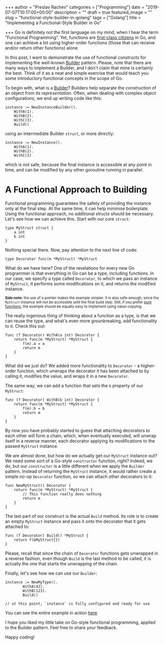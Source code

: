 +++
author = "Preslav Rachev"
categories = ["Programming"]
date = "2019-07-07T10:17:00+00:00"
description = ""
draft = true
featured_image = ""
slug = "functional-style-builder-in-golang"
tags = ["Golang"]
title = "Implementing a Functional-Style Builder in Go"

+++
Go is definitely not the first language on my mind, when I hear the term “Functional Programming”. Yet, functions are [first-class citizens](https://golangbot.com/first-class-functions/) in Go, and one can achieve a lot using higher-order functions (those that can receive and/or return other functions) alone.

In this post, I want to demonstrate the use of functional constructs for implementing the well-known [Builder](https://en.wikipedia.org/wiki/Builder_pattern) pattern. Please, note that there are many ways to implement a Builder, and I don't claim that mine is certainly the best. Think of it as a neat and simple exercise that would teach you some introductory functional concepts in the scope of Go.

To begin with, what is a [Builder](https://en.wikipedia.org/wiki/Builder_pattern)? Builders help separate the *construction* of an object from its *representation*. Often, when dealing with complex object configurations, we end up writing code like this:

```golang
instance := NewInstanceBuilder().
	WithA(1).
	WithB(2).
	WithC(3).
	Build()
```

using an intermediate Builder `struct`, or more directly:

```golang
instance := NewInstance().
	WithA(1).
	WithB(2).
	WithC(3)
```

which is not safe, because the final instance is accessible at any point in time, and can be modified by any other goroutine running in parallel.

# A Functional Approach to Building
Functional programming guarantees the safety of providing the instance only at the final step. At the same time, it can help minimise boilerplate. Using the functional approach, no additional structs should be necessary. Let's see how we can achieve this. Start with our core `struct`:

```golang
type MyStruct struct {
	a int
	b int
}
```

Nothing special there. Now, pay attention to the next line of code:

```golang
type Decorator func(m *MyStruct) *MyStruct
```

What do we have here? One of the revelations for every new Go programmer is that everything in Go can be a type, including functions. In our case, we specify a type called `Decorator`, to which we pass an instance of `MyStruct`, it performs some modifications on it, and returns the modified instance.


<small>**Side note:** the use of a pointer makes the example simpler. It is also safe-enough, since the `MyStruct` instance will not be accessible until the final build step. Still, if you prefer [pure functions](https://en.wikipedia.org/wiki/Pure_function), the example should be equally easy to implement using value-copying.</small>


The really ingenious thing of thinking about a function as a type, is that we can reuse the type, and what's even more grounbreaking, add functionality to it. Check this out:

```golang
func (f Decorator) WithA(a int) Decorator {
	return func(m *MyStruct) *MyStruct {
		f(m).a = a
		return m
	}
}
```

What did we just do? We added more functionality to `Decorator` - a higher-order function, which unwraps the decorator it has been attached to by calling it, modifies the value, and wraps it in a new `Decorator`.

The same way, we can add a function that sets the `b` property of our `MyStruct`:

```golang
func (f Decorator) WithB(b int) Decorator {
	return func(m *MyStruct) *MyStruct {
		f(m).b = b
		return m
	}
}
```

By now you have probably started to guess that attaching decorators to each other will form a chain, which, when eventually executed, will unwrap itself in a reverse manner, each decorator applying its modifications to the passed `MyStruct` instance.

We are almost done, but how do we actually get our `MyStruct` instance out? We need some sort of a Go-style `constructor` function, right? Indeed, we do, but our `constructor` is a little different when we apply the `Builder` pattern. Instead of returning the `MyStruct` instance, it would rather create a simple no-op `Decorator` function, so we can attach other decorators to it:

```golang
func NewMyStruct() Decorator {
	return func(m *MyStruct) *MyStruct {
		// This function really does nothing 
		return m
	}
}
```

The last part of our construct is the actual `Build` method. Its role is to create an empty `MyStruct` instance and pass it onto the decorator that it gets attached to:

```golang
func (f Decorator) Build() *MyStruct {
	return f(&MyStruct{})
}
```

Please, recall that since the chain of `Decorator` functions gets unwrapped in a reverse fashion, even though `Build` is the last method to be called, it is actually the one that starts the unwrapping of the chain.

Finally, let's see how we can use our `Builder`:

```Golang
instance := NewMyType().
		WithA(42).
		WithB(123).
		Build()

// at this point, `instance` is fully configured and ready for use
```

You can see the entire example in action [here](https://play.golang.org/p/kmDh_oD-8qu)

I hope you liked my little take on Go-style functional programming, applied to the Builder pattern. Feel free to share your feedback.

Happy coding!